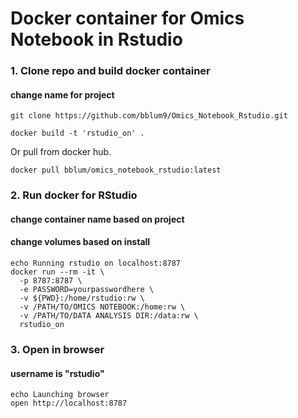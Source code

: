 # Docker container for Omics Notebook in Rstudio

### 1. Clone repo and build docker container
#### change name for project

```
git clone https://github.com/bblum9/Omics_Notebook_Rstudio.git
```

```
docker build -t 'rstudio_on' .
```

Or pull from docker hub.

```
docker pull bblum/omics_notebook_rstudio:latest
```


### 2. Run docker for RStudio
#### change container name based on project
#### change volumes based on install

```
echo Running rstudio on localhost:8787  
docker run --rm -it \
  -p 8787:8787 \
  -e PASSWORD=yourpasswordhere \
  -v ${PWD}:/home/rstudio:rw \
  -v /PATH/TO/OMICS NOTEBOOK:/home:rw \
  -v /PATH/TO/DATA ANALYSIS DIR:/data:rw \
  rstudio_on
```

### 3. Open in browser
#### username is "rstudio"
```
echo Launching browser                                                   
open http://localhost:8787
```
